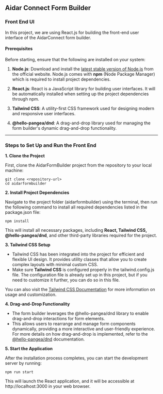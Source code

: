## Aidar Connect Form Builder
### Front End UI
In this project, we are using React.js for building the front-end user interface of the AidarConnect form builder.

#### Prerequisites
Before starting, ensure that the following are installed on your system:

1. **Node.js**: Download and install the [latest stable version of Node.js](https://nodejs.org/en) from the official website. Node.js comes with **npm** (Node Package Manager) which is required to install project dependencies.
2. **React.js**: React is a JavaScript library for building user interfaces. It will be automatically installed when setting up the project dependencies through npm.
3. **Tailwind CSS**: A utility-first CSS framework used for designing modern and responsive user interfaces.

4. **@hello-pangea/dnd**: A drag-and-drop library used for managing the form builder's dynamic drag-and-drop functionality.

---
### Steps to Set Up and Run the Front End
**1. Clone the Project**

First, clone the AidarFormBuilder project from the repository to your local machine:
```
git clone <repository-url>
cd aidarformbuilder
```
**2. Install Project Dependencies**

Navigate to the project folder (aidarformbuilder) using the terminal, then run the following command to install all required dependencies listed in the package.json file:
```
npm install
```
This will install all necessary packages, including **React, Tailwind CSS, @hello-pangea/dnd**, and other third-party libraries required for the project.

**3. Tailwind CSS Setup**

- Tailwind CSS has been integrated into the project for efficient and flexible UI design. It provides utility classes that allow you to create complex layouts with minimal custom CSS.
- Make sure **Tailwind CSS** is configured properly in the tailwind.config.js file. The configuration file is already set up in this project, but if you need to customize it further, you can do so in this file.

You can also visit the [Tailwind CSS Documentation](https://tailwindcss.com/docs/installation) for more information on usage and customization.

**4. Drag-and-Drop Functionality**

- The form builder leverages the @hello-pangea/dnd library to enable drag-and-drop interactions for form elements.
- This allows users to rearrange and manage form components dynamically, providing a more interactive and user-friendly experience.
For more details on how drag-and-drop is implemented, refer to the [@hello-pangea/dnd](https://www.npmjs.com/package/@hello-pangea/dnd) documentation.

**5. Start the Application**

After the installation process completes, you can start the development server by running:
```
npm run start
```
This will launch the React application, and it will be accessible at http://localhost:3000 in your web browser.
